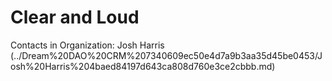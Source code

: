# Clear and Loud

Contacts in Organization: Josh Harris (../Dream%20DAO%20CRM%207340609ec50e4d7a9b3aa35d45be0453/Josh%20Harris%204baed84197d643ca808d760e3ce2cbbb.md)